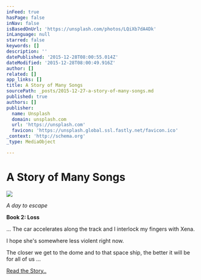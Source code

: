 ```yaml
---
inFeed: true
hasPage: false
inNav: false
isBasedOnUrl: 'https://unsplash.com/photos/LQiXb7dA4Dk'
inLanguage: null
starred: false
keywords: []
description: ''
datePublished: '2015-12-28T08:00:55.014Z'
dateModified: '2015-12-28T08:00:49.916Z'
author: []
related: []
app_links: []
title: A Story of Many Songs
sourcePath: _posts/2015-12-27-a-story-of-many-songs.md
published: true
authors: []
publisher:
  name: Unsplash
  domain: unsplash.com
  url: 'https://unsplash.com'
  favicon: 'https://unsplash.global.ssl.fastly.net/favicon.ico'
_context: 'http://schema.org'
_type: MediaObject

---
```

# A Story of Many Songs
![](https://the-grid-user-content.s3-us-west-2.amazonaws.com/72c65906-7fdd-4f2b-84a5-6fafbeddb25e.jpg)

_A day to escape_

**Book 2: Loss**

... The car accelerates along the track and I interlock my fingers with Xena.

I hope she's somewhere less violent right now.

The closer we get to the dome and to that space ship, the better it will be for all of us ... 

[Read the Story..][0]

[0]: https://www.goodreads.com/book/show/26172380-a-story-of-many-songs